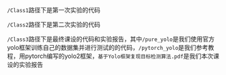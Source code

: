 `/Class1`路径下是第一次实验的代码

`/Class2`路径下是第二次实验的代码

`/Class3`路径下是最终课设的代码和实验报告，其中`/pure_yolo`是我们使用官方yolo框架训练自己的数据集并进行测试的的代码，`/pytorch_yolo`是我们参考教程，用pytorch编写的yolo2框架，`基于Yolo框架复现目标检测算法.pdf`是我们本次课设的实验报告
